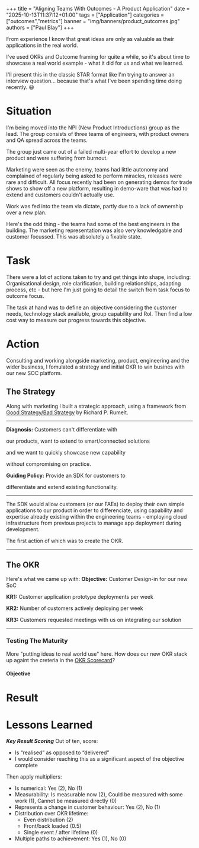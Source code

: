 +++
title = "Aligning Teams With Outcomes - A Product Application"
date = "2025-10-13T11:37:12+01:00"
tags = ["Application"]
categories = ["outcomes","metrics"]
banner = "img/banners/product_outcomes.jpg"
authors = ["Paul Blay"]
+++

From experience I know that great ideas are only as valuable as their applications in the real world.

I've used OKRs and Outcome framing for quite a while, so it's about time to showcase a real world example - what it did for us and what we learned.

I'll present this in the classic STAR format like I'm trying to answer an interview question... because that's what I've been spending time doing recently. 😃

# Situation

I'm being moved into the NPI (New Product Introductions) group as the lead. The group consists of three teams of engineers, with product owners and QA spread across the teams. 

The group just came out of a failed multi-year effort to develop a new product and were suffering from burnout.

Marketing were seen as the enemy, teams had little autonomy and complained of regularly being asked to perform miracles, releases were rare and difficult.
All focus recently had been on generating demos for trade shows to show off a new platform, resulting in demo-ware that was had to extend and customers couldn't actually use.

Work was fed into the team via dictate, partly due to a lack of ownership over a new plan.

Here's the odd thing - the teams had some of the best engineers in the building. The marketing representation was also very knowledgable and customer focussed. This was absolutely a fixable state.

# Task

There were a lot of actions taken to try and get things into shape, including: Organisational design, role clarification, building relationships, adapting process, etc - but here I'm just going to detail the switch from task focus to outcome focus.

The task at hand was to define an objective considering the customer needs, technology stack available, group capability and RoI. Then find a low cost way to measure our progress towards this objective.


# Action

Consulting and working alongside marketing, product, engineering and the wider business, I fomulated a strategy and initial OKR to win busines with our new SOC platform.

## The Strategy

Along with marketing I built a strategic approach, using a framework from [Good Strategy/Bad Strategy](https://share.google/l4GZTEDsFd5E4DPz5) by Richard P. Rumelt.

---
**Diagnosis:** Customers can't differentiate with

our products, want to extend to smart/connected solutions

and we want to quickly showcase new capability

without compromising on practice.​

**Guiding Policy:** Provide an SDK for customers to

differentiate and extend existing functionality.

---

The SDK would allow customers (or our FAEs) to deploy their own simple applications to our product in order to differenciate, using capability and expertise already existing within the engineering teams - employing cloud infrastructure from previous projects to manage app deployment during development.

The first action of which was to create the OKR.

---
## The OKR

Here's what we came up with:
**Objective:** Customer Design-in for our new SoC

**KR1:** Customer application prototype deployments per week​

**KR2:** Number of customers actively deploying​ per week

**KR3:** Customers requested meetings with us on integrating our solution

---

### Testing The Maturity

More "putting ideas to real world use" here. How does our new OKR stack up againt the creteria in the [OKR Scorecard](https://paulblay.com/blog/2021/04/05/the-okr-scorecard/)?

#### Objective



# Result

# Lessons Learned

***Key Result Scoring***
Out of ten, score:
- Is “realised” as opposed to “delivered”
- I would consider reaching this as a significant aspect of the objective complete

Then apply multipliers:
- Is numerical: Yes (2), No (1)
- Measurability: Is measurable now (2), Could be measured with some work (1), Cannot be measured directly (0)
- Represents a change in customer behaviour: Yes (2), No (1)
- Distribution over OKR lifetime:
  - Even distribution (2)
  - Front/back loaded (0.5)
  - Single event / after lifetime (0)
- Multiple paths to achievement: Yes (1), No (0)